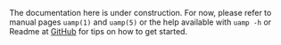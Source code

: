 The documentation here is under construction. For now, please refer to manual
pages `uamp(1)` and `uamp(5)` or the help available with `uamp -h` or Readme at
[GitHub](https://github.com/BonnyAD9/uamp) for tips on how to get started.
